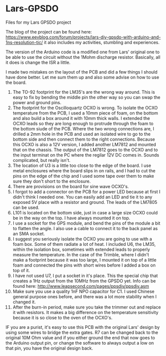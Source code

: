 # Lars-GPSDO
Files for my Lars GPSDO project

The blog of the project can be found here: https://www.eevblog.com/forum/projects/lars-diy-gpsdo-with-arduino-and-1ns-resolution-tic/ it also includes my activities, stumbling and experiences.

The version of the Arduino code is a modified one from Lars' original one to be able to use the circuit without the 1Mohm discharge resistor. Basically, all it does is change the ISR a little.

I made two mistakes on the layout of the PCB and did a few things I should have done better. 
Let me sum them up and also some advise on how to use the board.
1. The TO-92 footprint for the LM35's are the wrong way around. This is easy to fix by bending the middle pin the other way so you can swap the power and ground pins.
2. The footprint for the Oscilloquartz OCXO is wrong. To isolate the OCXO temperature from the PCB, I used a 10mm piece of foam, on the bottom and also build a box around it with 10mm thick walls. I extended the OCXO leads so they are long enough to protrude through the foam to the bottom siude of the PCB. Where the two wrong connections are, I drilled a 2mm hole in the PCB and used an isolated wire to go to the bottom side and then connect them to the right connections. Because this OCXO is also a 12V version, I added another LM7812 and mounted that on the chassis. The output of the LM7812 goes to the OCXO and to the input terminat on the PC where the regilar 12V DC comes in. Sounds complicated, but really isn't.
3. The location of U3 is a little too close to the edge of the board. I use metal enclosures where the board slips in on rails, and I had to cut the pins on the edge of the chip and I used some tape over them to make sure they don't short to the enclosure.
4. There are provisions on the board for sine wave OCXO's.
5. I forgot to add a connector on the PCB for a power LED because at first I didn't think I needed one. You can easily add an LED and tie it to any exposed 5V place with a resistor and ground. The leads of the LM7805 can be used.
6. L101 is located on the bottom side, just in case a large size OCXO could be in the way on the top. I have always mounted it on top.
7. I use a socket for the GPS module, and bend the pins of the module a bit to flatten the angle. I also use a cable to connect it to the back panel as an SMA socket.
8. I suggest you seriously isolate the OCXO you are going to use with a foam box. Some of them radiate a lot of heat. I included U6, the LM35, within the isolation box, sometimes with extended leads to properly measure the temperature. In the case of the Trimble, where I didn't make a footprint because it was too large, I mounted it on top of a little foam and connected the pins with short wires before I added a box on top of it.
9. I have not used U7, I put a socket in it's place. This the special chip that creates a 1Hz output from the 10MHz from the GPSDO yet. Info can be found here: http://www.leapsecond.com/pages/ppsdiv/ppsdiv.asm
10. Make sure you use a quality 1nF NPO capacitor for C1. I used Chinese general purpose ones before, and there was a lot more stability when I changed it.
11. After the burn-in period, make sure you take the trimmer out and replace it with resistors. It makes a big difference on the temperature sensitivity because it is so close to the oven of the OCXO's.

IF you are a purist, it's easy to use this PCB with the original Lars' design by using some wires to bridge the extra gates. R7 can be changed back to the original 10M Ohm value and if you either ground the end that now goes to the Arduino output pin, or change the software to always output a low on that pin, you have the original design back.

